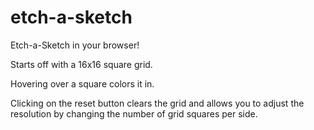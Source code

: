# etch-a-sketch

Etch-a-Sketch in your browser!

Starts off with a 16x16 square grid.

Hovering over a square colors it in.

Clicking on the reset button clears the grid and allows you to adjust the resolution by changing the number of grid squares per side.